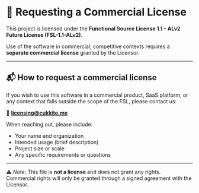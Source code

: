 # 💼 Requesting a Commercial License

This project is licensed under the **Functional Source License 1.1 – ALv2 Future License (FSL-1.1-ALv2)**.

Use of the software in commercial, competitive contexts requires a **separate commercial license** granted by the Licensor.

---

## 📬 How to request a commercial license

If you wish to use this software in a commercial product, SaaS platform, or any context that falls outside the scope of the FSL, please contact us:

📧 **[licensing@cukkito.me](mailto:licensing@cukkito.me)**

When reaching out, please include:

- Your name and organization
- Intended usage (brief description)
- Project size or scale
- Any specific requirements or questions

---

⚠️ _Note_: This file is **not a license** and does not grant any rights.  
Commercial rights will only be granted through a signed agreement with the Licensor.
